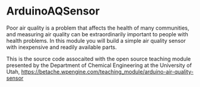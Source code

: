 # ArduinoAQSensor
Poor air quality is a problem that affects the health of many communities, and measuring air quality can be extraordinarily important to people with health problems. In this module you will build a simple air quality sensor with inexpensive and readily available parts.

This is the source code assocaited with the open source teaching module presented by the Department of Chemical Engineering at the University of Utah, https://betache.wpengine.com/teaching_module/arduino-air-quality-sensor
